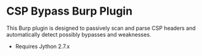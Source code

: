 CSP Bypass Burp Plugin
========================

This Burp plugin is designed to passively scan and parse CSP headers and automatically detect possibly bypasses and weaknesses.

 * Requires Jython 2.7.x
